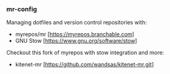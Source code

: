 ### mr-config

Managing dotfiles and version control repositories with:
* myrepos/mr [https://myrepos.branchable.com]
* GNU Stow [https://www.gnu.org/software/stow]


Checkout this fork of myrepos with stow integration and more:
* kitenet-mr [https://github.com/wandsas/kitenet-mr.git]
